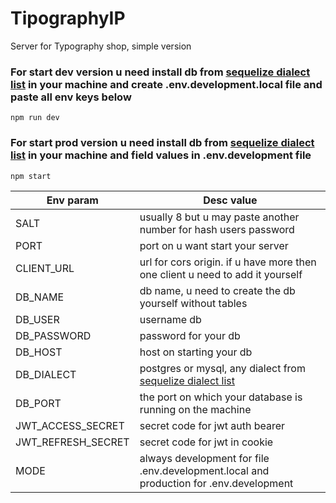 # TipographyIP
Server for Typography shop, simple version

### For start dev version u need install db from [sequelize dialect list](https://sequelize.org/docs/v6/other-topics/dialect-specific-things/) in your machine and create .env.development.local file and paste all env keys below

```npm run dev```

### For start prod version u need install db from [sequelize dialect list](https://sequelize.org/docs/v6/other-topics/dialect-specific-things/) in your machine and field values in .env.development file

```npm start```

|Env param|Desc value|
|-|--------|
|SALT|usually 8 but u may paste another number for hash users password|
|PORT|port on u want start your server|
|CLIENT_URL|url for cors origin. if u have more then one client u need to add it yourself|
|DB_NAME|db name, u need to create the db yourself without tables|
|DB_USER|username db|
|DB_PASSWORD|password for your db|
|DB_HOST|host on starting your db|
|DB_DIALECT|postgres or mysql, any dialect from [sequelize dialect list](https://sequelize.org/docs/v6/other-topics/dialect-specific-things/)|
|DB_PORT|the port on which your database is running on the machine|
|JWT_ACCESS_SECRET|secret code for jwt auth bearer|
|JWT_REFRESH_SECRET|secret code for jwt in cookie|
|MODE|always development for file .env.development.local and production for .env.development|
